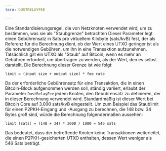 ```yaml
---
term: DUSTRELAYFEE

---
```

Eine Standardisierungsregel, die von Netzknoten verwendet wird, um zu bestimmen, was sie als "Staubgrenze" betrachten Dieser Parameter legt einen Gebührensatz in Sats pro virtuellem Kilobyte (sats/kvB) fest, der als Referenz für die Berechnung dient, ob der Wert eines UTXO geringer ist als die notwendigen Gebühren, um ihn in eine Transaktion aufzunehmen. Tatsächlich gilt ein UTXO als "Staub" auf Bitcoin, wenn es mehr an Gebühren erfordert, um übertragen zu werden, als der Wert, den es selbst darstellt. Die Berechnung dieser Grenze ist wie folgt:

```text
limit = (input size + output size) * fee rate
```

Da der erforderliche Gebührensatz für eine Transaktion, die in einen Bitcoin-Block aufgenommen werden soll, ständig variiert, erlaubt der Parameter `DustRelayFee` jedem Knoten, den Gebührensatz zu definieren, der in dieser Berechnung verwendet wird. Standardmäßig ist dieser Wert bei Bitcoin Core auf 3.000 sats/kvB eingestellt. Um zum Beispiel das Staublimit für einen P2PKH-Eingang und -Ausgang zu berechnen, die 148 bzw. 34 Bytes groß sind, würde die Berechnung folgendermaßen aussehen:

```text
limit (sats) = (148 + 34) * 3000 / 1000 = 546 sats
```

Das bedeutet, dass der betreffende Knoten keine Transaktionen weiterleitet, die einen P2PKH-gesicherten UTXO enthalten, dessen Wert weniger als 546 Sats beträgt.